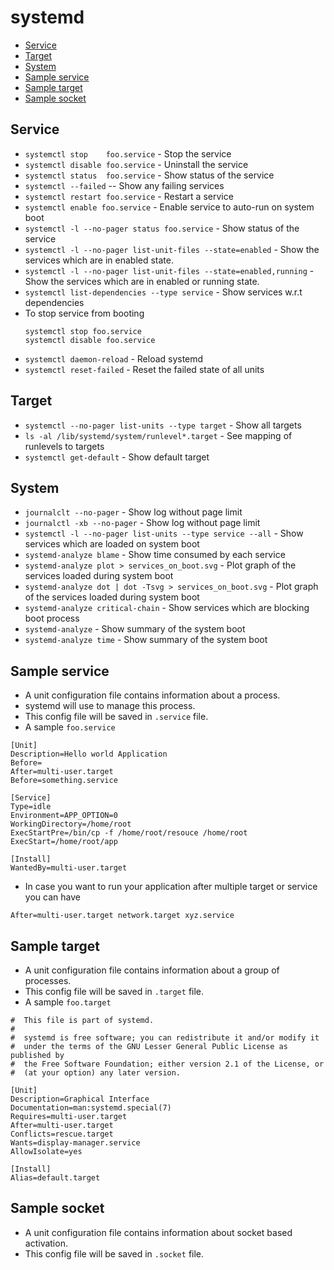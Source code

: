 # systemd

- [Service](#service)
- [Target](#target)
- [System](#system)
- [Sample service](#sample_service)
- [Sample target](#sample_target)
- [Sample socket](#sample_socket)

<a name="service"></a>
## Service
- `systemctl stop    foo.service` - Stop the service
- `systemctl disable foo.service` - Uninstall the service
- `systemctl status  foo.service` - Show status of the service
- `systemctl --failed` -- Show any failing services
- `systemctl restart foo.service` - Restart a service
- `systemctl enable foo.service` - Enable service to auto-run on system boot
- `systemctl -l --no-pager status foo.service` - Show status of the service
- `systemctl -l --no-pager list-unit-files --state=enabled` - Show the services which are in enabled state.
- `systemctl -l --no-pager list-unit-files --state=enabled,running` - Show the services which are in enabled or running state.
- `systemctl list-dependencies --type service` - Show services w.r.t dependencies
- To stop service from booting
	```
	systemctl stop foo.service
	systemctl disable foo.service
	```
- `systemctl daemon-reload` - Reload systemd
- `systemctl reset-failed` - Reset the failed state of all units

<a name="target"></a>
## Target
- `systemctl --no-pager list-units --type target` - Show all targets
- `ls -al /lib/systemd/system/runlevel*.target` - See mapping of runlevels to targets
- `systemctl get-default` - Show default target

<a name="system"></a>
## System
- `journalclt --no-pager` - Show log without page limit
- `journalctl -xb --no-pager` - Show log without page limit
- `systemctl -l --no-pager list-units --type service --all` - Show services which are loaded on system boot
- `systemd-analyze blame` - Show time consumed by each service
- `systemd-analyze plot > services_on_boot.svg` - Plot graph of the services loaded during system boot
- `systemd-analyze dot | dot -Tsvg > services_on_boot.svg` - Plot graph of the services loaded during system boot
- `systemd-analyze critical-chain` - Show services which are blocking boot process
- `systemd-analyze` - Show summary of the system boot
- `systemd-analyze time` - Show summary of the system boot

<a name="sample_service"></a>
## Sample service
- A unit configuration file contains information about a process.
- systemd will use to manage this process.
- This config file will be saved in `.service` file.
- A sample `foo.service`
```
[Unit]
Description=Hello world Application
Before=
After=multi-user.target
Before=something.service

[Service]
Type=idle
Environment=APP_OPTION=0
WorkingDirectory=/home/root
ExecStartPre=/bin/cp -f /home/root/resouce /home/root
ExecStart=/home/root/app

[Install]
WantedBy=multi-user.target
```
- In case you want to run your application after multiple target or service you can have

```
After=multi-user.target network.target xyz.service
```

<a name="sample_target"></a>
## Sample target
- A unit configuration file contains information about a group of processes.
- This config file will be saved in `.target` file.
- A sample `foo.target`
```
#  This file is part of systemd.
#
#  systemd is free software; you can redistribute it and/or modify it
#  under the terms of the GNU Lesser General Public License as published by
#  the Free Software Foundation; either version 2.1 of the License, or
#  (at your option) any later version.

[Unit]
Description=Graphical Interface
Documentation=man:systemd.special(7)
Requires=multi-user.target
After=multi-user.target
Conflicts=rescue.target
Wants=display-manager.service
AllowIsolate=yes

[Install]
Alias=default.target
```

<a name="sample_socket"></a>
## Sample socket
- A unit configuration file contains information about socket based activation. 
- This config file will be saved in `.socket` file.
